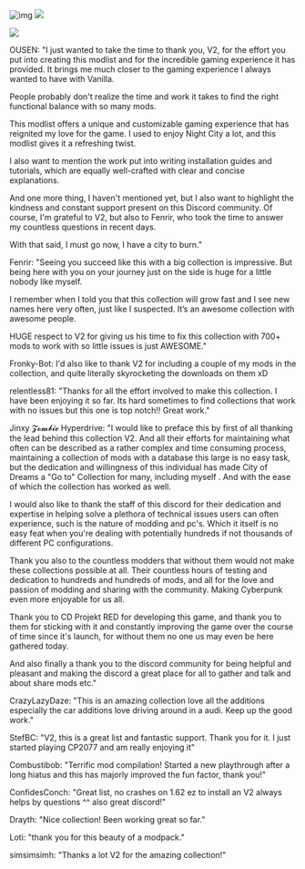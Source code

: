 ![img](https://s11.gifyu.com/images/Cuty-od-Dreams-Logo-YellowUP.png)
![](https://s11.gifyu.com/images/ScGyK.png)



![](https://s12.gifyu.com/images/Cyan-Rule.png)


OUSEN:
"I just wanted to take the time to thank you, V2, for the effort you put into creating this modlist and for the incredible gaming experience it has provided. It brings me much closer to the gaming experience I always wanted to have with Vanilla.

 People probably don't realize the time and work it takes to find the right functional balance with so many mods. 

This modlist offers a unique and customizable gaming experience that has reignited my love for the game. I used to enjoy Night City a lot, and this modlist gives it a refreshing twist.

I also want to mention the work put into writing installation guides and tutorials, which are equally well-crafted with clear and concise explanations.

And one more thing, I haven't mentioned yet, but I also want to highlight the kindness and constant support present on this Discord community. Of course, I'm grateful to V2, but also to Fenrir, who took the time to answer my countless questions in recent days.

With that said, I must go now, I have a city to burn."


Fenrir:
"Seeing you succeed like this with a big collection is impressive. But being here with you on your journey just on the side is huge for a little nobody like myself. 

I remember when I told you that this collection will grow fast and I see new names here very often, just like I suspected. It’s an awesome collection with awesome people. 

HUGE respect to V2 for giving us his time to fix this collection with 700+ mods to work with so little issues is just AWESOME."


Fronky-Bot:
I'd also like to thank V2 for including a couple of my mods in the collection, and quite literally skyrocketing the downloads on them xD 


relentless81:
"Thanks for all  the effort involved to make this collection. I have been enjoying it so far. Its hard sometimes to find collections that work with no issues but this one is top notch!! Great work."


Jinxy 𝓩𝓸𝓶𝓫𝓲𝓮 Hyperdrive:
"I would like to preface this by first of all thanking the lead behind this collection V2. And all their efforts for maintaining what often can be described as a rather complex and time consuming process, maintaining a collection of mods with a database this large is no easy task, but the dedication and willingness of this individual has made City of Dreams a "Go to" Collection for many, including myself . And with the ease of which the collection has worked as well.

I would also like to thank the staff of this discord for their dedication and expertise in helping solve a plethora of technical issues users can often experience, such is the nature of modding and pc's. Which it itself is no easy feat when you're dealing with potentially hundreds if not thousands of different PC configurations. 

Thank you also to the countless modders that without them would not make these collections possible at all. Their countless hours of testing and dedication to hundreds and hundreds of mods, and all for the love and passion of modding and sharing with the community. Making Cyberpunk even more enjoyable for us all. 

Thank you to CD Projekt RED for developing this game, and thank you to them for sticking with it and constantly improving the game over the course of time since it's launch, for without them no one us may even be here gathered today.

And also finally a thank you to the discord community for being helpful and pleasant and making the discord a great place for all to gather and talk and about share mods etc."


CrazyLazyDaze:
"This is an amazing collection love all the additions especially the car additions love driving around in a audi. Keep up the good work."


StefBC:
"V2, this is a great list and fantastic support. Thank you for it. I just started playing CP2077 and am really enjoying it"

Combustibob:
"Terrific mod compilation! Started a new playthrough after a long hiatus and this has majorly improved the fun factor, thank you!"

ConfidesConch:
"Great list, no crashes on 1.62
ez to install an V2 always helps by questions ^^
also great discord!"

Drayth:
"Nice collection! Been working great so far."

Loti:
"thank you for this beauty of a modpack." 

simsimsimh:
"Thanks a lot V2 for the amazing collection!"
